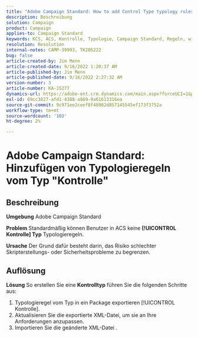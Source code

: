 ```yaml
---
title: "Adobe Campaign Standard: How to add Control Type typology rules"
description: Beschreibung
solution: Campaign
product: Campaign
applies-to: Campaign Standard
keywords: KCS, ACS, Kontrolle, Typologie, Campaign Standard, Regeln, wie, hinzufügen
resolution: Resolution
internal-notes: CAMP-39993, TK205222
bug: false
article-created-by: Jim Menn
article-created-date: 9/16/2022 1:20:37 AM
article-published-by: Jim Menn
article-published-date: 9/16/2022 2:27:32 AM
version-number: 3
article-number: KA-15277
dynamics-url: https://adobe-ent.crm.dynamics.com/main.aspx?forceUCI=1&pagetype=entityrecord&etn=knowledgearticle&id=7b5e60c4-5d35-ed11-9db1-0022480866ad
exl-id: 09cc3827-afd1-4388-a869-9a61613316ea
source-git-commit: 9c971ee2ceef8f48902d857145545ef173f3752a
workflow-type: tm+mt
source-wordcount: '102'
ht-degree: 2%

---
```


# Adobe Campaign Standard: Hinzufügen von Typologieregeln vom Typ &quot;Kontrolle&quot;

## Beschreibung


<b>Umgebung</b>
Adobe Campaign Standard

<b>Problem</b>
Standardmäßig können Benutzer in ACS keine <b>[!UICONTROL Kontrolle] Typ</b> Typologieregeln.

<b>Ursache</b>
Der Grund dafür besteht darin, das Risiko schlechter Skripterstellungs- oder Sicherheitsprobleme zu begrenzen.


## Auflösung


<b>Lösung</b>
So erstellen Sie eine <b>Kontrolltyp</b> führen Sie die folgenden Schritte aus:

1. Typologieregel vom Typ in ein Package exportieren [!UICONTROL Kontrolle].
2. Aktualisieren Sie die exportierte XML-Datei, um sie an Ihre Anforderungen anzupassen.
3. Importieren Sie die geänderte XML-Datei .
